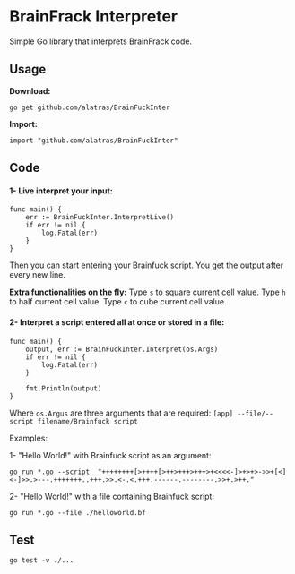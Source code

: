 # BrainFrack Interpreter

Simple Go library that interprets BrainFrack code.

## Usage

**Download:**

```
go get github.com/alatras/BrainFuckInter
```

**Import:**

```
import "github.com/alatras/BrainFuckInter"
```

## Code

#### 1- Live interpret your input:

```
func main() {
	err := BrainFuckInter.InterpretLive()
	if err != nil {
		log.Fatal(err)
	}
}
```

Then you can start entering your Brainfuck script. You get the output after every new line.

**Extra functionalities on the fly:**
Type `s` to square current cell value.
Type `h` to half current cell value.
Type `c` to cube current cell value.

#### 2- Interpret a script entered all at once or stored in a file:

```
func main() {
	output, err := BrainFuckInter.Interpret(os.Args)
	if err != nil {
		log.Fatal(err)
	}

	fmt.Println(output)
}
```

Where `os.Argus` are three arguments that are required: `[app] --file/--script filename/Brainfuck script`

Examples:

1- "Hello World!" with Brainfuck script as an argument:

```
go run *.go --script  "++++++++[>++++[>++>+++>+++>+<<<<-]>+>+>->>+[<]<-]>>.>---.+++++++..+++.>>.<-.<.+++.------.--------.>>+.>++."
```

2- "Hello World!" with a file containing Brainfuck script:

```
go run *.go --file ./helloworld.bf
```

## Test

```
go test -v ./...
```
